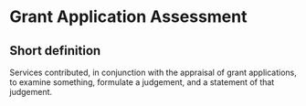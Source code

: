 # Grant Application Assessment
## Short definition
Services contributed, in conjunction with the appraisal of grant applications, to examine something, formulate a judgement, and a statement of that judgement.
